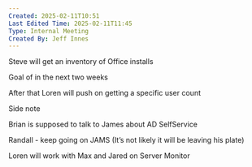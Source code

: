 ```yaml
---
Created: 2025-02-11T10:51
Last Edited Time: 2025-02-11T11:45
Type: Internal Meeting
Created By: Jeff Innes
---
```

Steve will get an inventory of Office installs

Goal of in the next two weeks

After that Loren will push on getting a specific user count

  

Side note

Brian is supposed to talk to James about AD SelfService

  

Randall - keep going on JAMS (It’s not likely it will be leaving his plate)

Loren will work with Max and Jared on Server Monitor